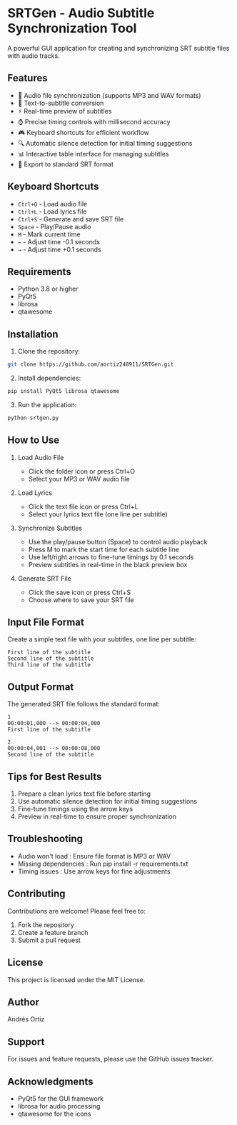 # SRTGen - Audio Subtitle Synchronization Tool

A powerful GUI application for creating and synchronizing SRT subtitle files with audio tracks.

## Features

- 🎵 Audio file synchronization (supports MP3 and WAV formats)
- 📝 Text-to-subtitle conversion
- ⚡ Real-time preview of subtitles
- ⌚ Precise timing controls with millisecond accuracy
- 🎮 Keyboard shortcuts for efficient workflow
- 🔍 Automatic silence detection for initial timing suggestions
- 📊 Interactive table interface for managing subtitles
- 💾 Export to standard SRT format

## Keyboard Shortcuts

- `Ctrl+O` - Load audio file
- `Ctrl+L` - Load lyrics file
- `Ctrl+S` - Generate and save SRT file
- `Space` - Play/Pause audio
- `M` - Mark current time
- `←` - Adjust time -0.1 seconds
- `→` - Adjust time +0.1 seconds

## Requirements

- Python 3.8 or higher
- PyQt5
- librosa
- qtawesome

## Installation

1. Clone the repository:
```bash
git clone https://github.com/aortiz248911/SRTGen.git
```

2. Install dependencies:
```bash
pip install PyQt5 librosa qtawesome
 ```

3. Run the application:
```bash
python srtgen.py
 ```

## How to Use
1. Load Audio File
   
   - Click the folder icon or press Ctrl+O
   - Select your MP3 or WAV audio file
2. Load Lyrics
   
   - Click the text file icon or press Ctrl+L
   - Select your lyrics text file (one line per subtitle)
3. Synchronize Subtitles
   
   - Use the play/pause button (Space) to control audio playback
   - Press M to mark the start time for each subtitle line
   - Use left/right arrows to fine-tune timings by 0.1 seconds
   - Preview subtitles in real-time in the black preview box
4. Generate SRT File
   
   - Click the save icon or press Ctrl+S
   - Choose where to save your SRT file
## Input File Format
Create a simple text file with your subtitles, one line per subtitle:

```plaintext
First line of the subtitle
Second line of the subtitle
Third line of the subtitle
 ```

## Output Format
The generated SRT file follows the standard format:

```plaintext
1
00:00:01,000 --> 00:00:04,000
First line of the subtitle

2
00:00:04,001 --> 00:00:08,000
Second line of the subtitle
 ```

## Tips for Best Results
1. Prepare a clean lyrics text file before starting
2. Use automatic silence detection for initial timing suggestions
3. Fine-tune timings using the arrow keys
4. Preview in real-time to ensure proper synchronization
## Troubleshooting
- Audio won't load : Ensure file format is MP3 or WAV
- Missing dependencies : Run pip install -r requirements.txt
- Timing issues : Use arrow keys for fine adjustments
## Contributing
Contributions are welcome! Please feel free to:

1. Fork the repository
2. Create a feature branch
3. Submit a pull request
## License
This project is licensed under the MIT License.

## Author
Andrés Ortiz

## Support
For issues and feature requests, please use the GitHub issues tracker.

## Acknowledgments
- PyQt5 for the GUI framework
- librosa for audio processing
- qtawesome for the icons
